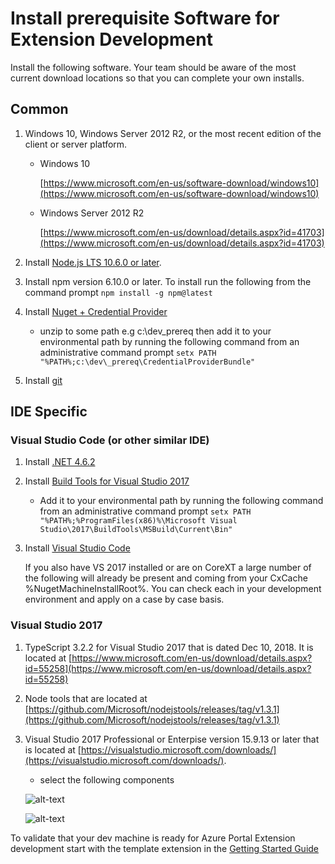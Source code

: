 # Install prerequisite Software for Extension Development

Install the following software. Your team should be aware of the most current download locations so that you can complete your own installs.

## Common

1. Windows 10, Windows Server 2012 R2, or the most recent edition of the client or server platform.

    * Windows 10
    
      [https://www.microsoft.com/en-us/software-download/windows10](https://www.microsoft.com/en-us/software-download/windows10)

    * Windows Server 2012 R2

      [https://www.microsoft.com/en-us/download/details.aspx?id=41703](https://www.microsoft.com/en-us/download/details.aspx?id=41703)

1. Install [Node.js LTS 10.6.0 or later](https://nodejs.org/dist/v10.6.0/node-v10.6.0-x64.msi).

1. Install npm version 6.10.0 or later. To install run the following from the command prompt `npm install -g npm@latest`

1. Install [Nuget + Credential Provider](https://msazure.pkgs.visualstudio.com/_apis/public/nuget/client/CredentialProviderBundle.zip) 

      * unzip to some path e.g c:\dev\_prereq then add it to your environmental path by running the following command from an administrative command prompt `setx PATH "%PATH%;c:\dev\_prereq\CredentialProviderBundle"`

1. Install [git](https://git-scm.com/downloads)

## IDE Specific

### Visual Studio Code (or other similar IDE)

1. Install [.NET 4.6.2](https://www.microsoft.com/en-us/download/details.aspx?id=53344)

1. Install [Build Tools for Visual Studio 2017](https://visualstudio.microsoft.com/thank-you-downloading-visual-studio/?sku=BuildTools&rel=15)

      * Add it to your environmental path by running the following command from an administrative command prompt `setx PATH "%PATH%;%ProgramFiles(x86)%\Microsoft Visual Studio\2017\BuildTools\MSBuild\Current\Bin"`

1. Install [Visual Studio Code](https://code.visualstudio.com/download)
    
    If you also have VS 2017 installed or are on CoreXT a large number of the following will already be present and coming from your CxCache %NugetMachineInstallRoot%. You can check each in your development environment and apply on a case by case basis.

### Visual Studio 2017

1. TypeScript 3.2.2 for Visual Studio 2017 that is dated Dec 10, 2018. It is located at [https://www.microsoft.com/en-us/download/details.aspx?id=55258](https://www.microsoft.com/en-us/download/details.aspx?id=55258)

1. Node tools that are located at [https://github.com/Microsoft/nodejstools/releases/tag/v1.3.1](https://github.com/Microsoft/nodejstools/releases/tag/v1.3.1)

1. Visual Studio 2017 Professional or Enterpise version 15.9.13 or later that is located at [https://visualstudio.microsoft.com/downloads/](https://visualstudio.microsoft.com/downloads/).
      
      * select the following components 

      ![alt-text](../media/top-extensions-install-software/vs20171.png "VS step 1")

      ![alt-text](../media/top-extensions-install-software/vs20172.png "VS step 2")

To validate that your dev machine is ready for Azure Portal Extension development start with the template extension in the [Getting Started Guide](top-extensions-getting-started.md)
